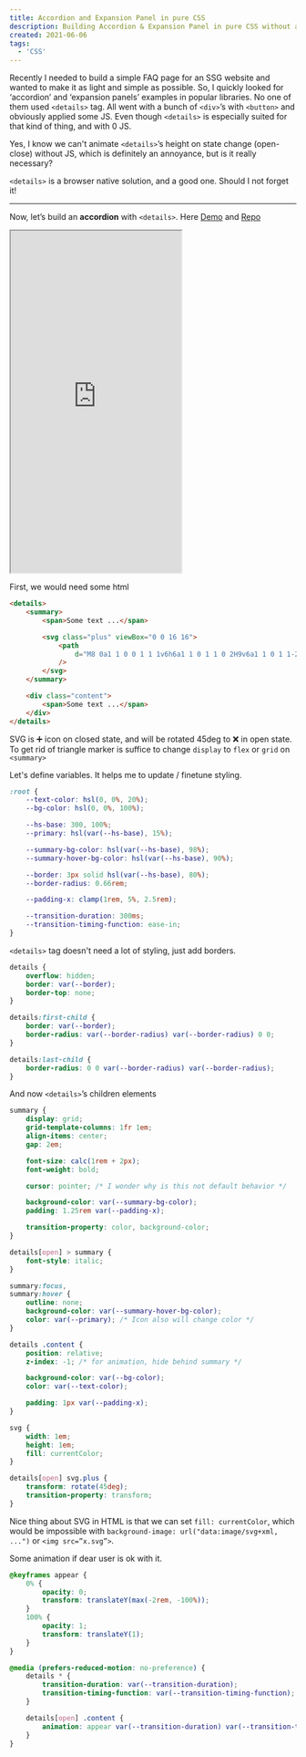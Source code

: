 ```yaml
---
title: Accordion and Expansion Panel in pure CSS
description: Building Accordion & Expansion Panel in pure CSS without any JS using <details>
created: 2021-06-06
tags:
  - 'CSS'
---
```


Recently I needed to build a simple FAQ page for an SSG website and wanted to make it as light and simple as possible. So, I quickly looked for ‘accordion’ and ‘expansion panels’ examples in popular libraries. No one of them used `<details>` tag. All went with a bunch of `<div>`’s with `<button>` and obviously applied some JS. Even though `<details>` is especially suited for that kind of thing, and with 0 JS.

Yes, I know we can't animate `<details>`’s height on state change (open-close) without JS, which is definitely an annoyance, but is it really necessary?

`<details>` is a browser native solution, and a good one. Should I not forget it!

---

Now, let’s build an **accordion** with `<details>`. Here [Demo](https://diogenesofweb.github.io/demo-accordion-expantion/) and [Repo](https://github.com/diogenesofweb/demo-accordion-expantion)

<iframe src="https://diogenesofweb.github.io/demo-accordion-expantion/"
        title="iframe Example 1" 
        width="300" height="600">
</iframe>

First, we would need some html

```html
<details>
	<summary>
		<span>Some text ...</span>

		<svg class="plus" viewBox="0 0 16 16">
			<path
				d="M8 0a1 1 0 0 1 1 1v6h6a1 1 0 1 1 0 2H9v6a1 1 0 1 1-2 0V9H1a1 1 0 0 1 0-2h6V1a1 1 0 0 1 1-1z"
			/>
		</svg>
	</summary>

	<div class="content">
		<span>Some text ...</span>
	</div>
</details>
```

SVG is ➕ icon on closed state, and will be rotated 45deg to ❌ in open state.\
To get rid of triangle marker is suffice to change `display` to `flex` or `grid` on `<summary>`

Let's define variables. It helps me to update / finetune styling.

```css
:root {
	--text-color: hsl(0, 0%, 20%);
	--bg-color: hsl(0, 0%, 100%);

	--hs-base: 300, 100%;
	--primary: hsl(var(--hs-base), 15%);

	--summary-bg-color: hsl(var(--hs-base), 98%);
	--summary-hover-bg-color: hsl(var(--hs-base), 90%);

	--border: 3px solid hsl(var(--hs-base), 80%);
	--border-radius: 0.66rem;

	--padding-x: clamp(1rem, 5%, 2.5rem);

	--transition-duration: 300ms;
	--transition-timing-function: ease-in;
}
```

`<details>` tag doesn't need a lot of styling, just add borders.

```css
details {
	overflow: hidden;
	border: var(--border);
	border-top: none;
}

details:first-child {
	border: var(--border);
	border-radius: var(--border-radius) var(--border-radius) 0 0;
}

details:last-child {
	border-radius: 0 0 var(--border-radius) var(--border-radius);
}
```

And now `<details>`’s children elements

```css
summary {
	display: grid;
	grid-template-columns: 1fr 1em;
	align-items: center;
	gap: 2em;

	font-size: calc(1rem + 2px);
	font-weight: bold;

	cursor: pointer; /* I wonder why is this not default behavior */

	background-color: var(--summary-bg-color);
	padding: 1.25rem var(--padding-x);

	transition-property: color, background-color;
}

details[open] > summary {
	font-style: italic;
}

summary:focus,
summary:hover {
	outline: none;
	background-color: var(--summary-hover-bg-color);
	color: var(--primary); /* Icon also will change color */
}

details .content {
	position: relative;
	z-index: -1; /* for animation, hide behind summary */

	background-color: var(--bg-color);
	color: var(--text-color);

	padding: 1px var(--padding-x);
}

svg {
	width: 1em;
	height: 1em;
	fill: currentColor;
}

details[open] svg.plus {
	transform: rotate(45deg);
	transition-property: transform;
}
```

Nice thing about SVG in HTML is that we can set `fill: currentColor`, which would be impossible with `background-image: url("data:image/svg+xml, ...")` or `<img src=”x.svg”>`.

Some animation if dear user is ok with it.

```css
@keyframes appear {
	0% {
		opacity: 0;
		transform: translateY(max(-2rem, -100%));
	}
	100% {
		opacity: 1;
		transform: translateY(1);
	}
}

@media (prefers-reduced-motion: no-preference) {
	details * {
		transition-duration: var(--transition-duration);
		transition-timing-function: var(--transition-timing-function);
	}

	details[open] .content {
		animation: appear var(--transition-duration) var(--transition-timing-function);
	}
}
```
